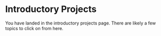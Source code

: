 # Introductory Projects

You have landed in the introductory projects page. There are likely a few topics to click on from here.


